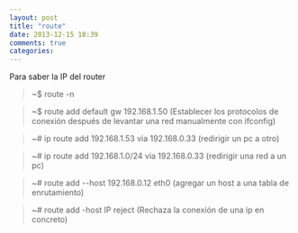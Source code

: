 ```yaml
---
layout: post
title: "route"
date: 2013-12-15 18:39
comments: true
categories: 
---
```

Para saber la IP del router

>~$ route -n

>~$ route add default gw 192.168.1.50 (Establecer los protocolos de conexión después de levantar una red manualmente con ifconfig)

>~# ip route add 192.168.1.53 via 192.168.0.33 (redirigir un pc a otro)

>~# ip route add 192.168.1.0/24 via 192.168.0.33 (redirigir una red a un pc)

>~# route add --host 192.168.0.12 eth0 (agregar un host a una tabla de enrutamiento)

>~# route add -host IP reject (Rechaza la conexión de una ip en concreto)

